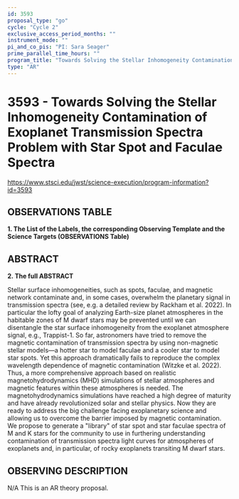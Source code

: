 ```yaml
---
id: 3593
proposal_type: "go"
cycle: "Cycle 2"
exclusive_access_period_months: ""
instrument_mode: ""
pi_and_co_pis: "PI: Sara Seager"
prime_parallel_time_hours: ""
program_title: "Towards Solving the Stellar Inhomogeneity Contamination of Exoplanet Transmission Spectra Problem with Star Spot and Faculae Spectra"
type: "AR"
---
```

# 3593 - Towards Solving the Stellar Inhomogeneity Contamination of Exoplanet Transmission Spectra Problem with Star Spot and Faculae Spectra
https://www.stsci.edu/jwst/science-execution/program-information?id=3593
## OBSERVATIONS TABLE
**1. The List of the Labels, the corresponding Observing Template and the Science Targets (OBSERVATIONS Table)**

## ABSTRACT

**2. The full ABSTRACT**

Stellar surface inhomogeneities, such as spots, faculae, and magnetic network contaminate and, in some cases, overwhelm the planetary signal in transmission spectra (see, e.g. a detailed review by Rackham et al. 2022). In particular the lofty goal of analyzing Earth-size planet atmospheres in the habitable zones of M dwarf stars may be prevented until we can disentangle the star surface inhomogeneity from the exoplanet atmosphere signal, e.g., Trappist-1. So far, astronomers have tried to remove the magnetic contamination of transmission spectra by using non-magnetic stellar models—a hotter star to model faculae and a cooler star to model star spots. Yet this approach dramatically fails to reproduce the complex wavelength dependence of magnetic contamination (Witzke et al. 2022). Thus, a more comprehensive approach based on realistic magnetohydrodynamics (MHD) simulations of stellar atmospheres and magnetic features within these atmospheres is needed. The magnetohydrodynamics simulations have reached a high degree of maturity and have already revolutionized solar and stellar physics. Now they are ready to address the big challenge facing exoplanetary science and allowing us to overcome the barrier imposed by magnetic contamination. We propose to generate a "library" of star spot and star faculae spectra of M and K stars for the community to use in furthering understanding contamination of transmission spectra light curves for atmospheres of exoplanets and, in particular, of rocky exoplanets transiting M dwarf stars.

## OBSERVING DESCRIPTION

N/A This is an AR theory proposal.